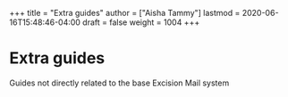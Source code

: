 +++
title = "Extra guides"
author = ["Aisha Tammy"]
lastmod = 2020-06-16T15:48:46-04:00
draft = false
weight = 1004
+++

# Extra guides

Guides not directly related to the base Excision Mail system
